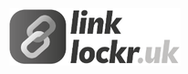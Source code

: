 <a href="https://www.linklockr.uk/" target="_self"><img src="./front/src/assets/logo.png" width="300"></a>
